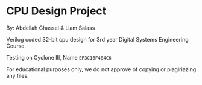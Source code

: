 # CPU Design Project
By: Abdellah Ghassel & Liam Salass

Verilog coded 32-bit cpu design for 3rd year Digital Systems Engineering Course.

Testing on Cyclone III, Name `EP3C16F484C6`

For educational purposes only, we do not approve of copying or plagiriazing any files.
